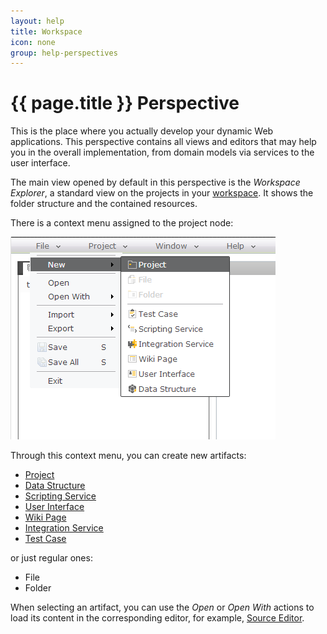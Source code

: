 ```yaml
---
layout: help
title: Workspace
icon: none
group: help-perspectives
---
```


{{ page.title }} Perspective
===

This is the place where you actually develop your dynamic Web applications. This perspective contains all views and editors that may help you in the overall implementation, from domain models via services to the user interface.

The main view opened by default in this perspective is the *Workspace Explorer*, a standard view on the projects in your [workspace](workspace.html). It shows the folder structure and the contained resources. 

There is a context menu assigned to the project node:

![New Project Menu](../samples/bookstore/2_books_new_project_menu.png)

Through this context menu, you can create new artifacts:

*	[Project](dynamic_applications.html)
*	[Data Structure](data_structures.html)
*	[Scripting Service](scripting_services.html)
*	[User Interface](web_content.html)
*	[Wiki Page](wiki_content.html)
*	[Integration Service](integration_services.html)
*	[Test Case](test_cases.html)

or just regular ones:

*	File 
*	Folder

When selecting an artifact, you can use the *Open* or *Open With* actions to load its content in the corresponding editor, for example, [Source Editor](source_editor.html).



